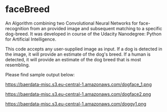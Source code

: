 # faceBreed

An Algorithm combining two Convolutional Neural Networks for face-recognition from an provided image and subsequent matching to a specific dog-breed. It was developed in course of the Udacity Nanodegree: Python for Artificial Intelligence.

This code accepts any user-supplied image as input. If a dog is detected in the image, it will provide an estimate of the dog's breed. If a human is detected, it will provide an estimate of the dog breed that is most resembling.

Please find sample output below:

https://baerdata-misc.s3.eu-central-1.amazonaws.com/dogface_1.png

https://baerdata-misc.s3.eu-central-1.amazonaws.com/dogface2.png

https://baerdata-misc.s3.eu-central-1.amazonaws.com/doggy1.png

